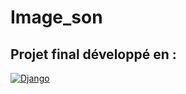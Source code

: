 # Image_son

## Projet final développé en :
[![Django](https://img.shields.io/badge/Django-092E20?style=for-the-badge&logo=django&logoColor=green)](https://www.djangoproject.com/start/)
